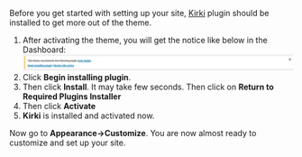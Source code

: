 Before you get started with setting up your site, [Kirki](https://wordpress.org/plugins/kirki/) plugin should be installed to get more out of the theme.

1. After activating the theme, you will get the notice like below in the Dashboard:
![Code Manas Dashboard Notice](img/plugin-install-notice.png)
2. Click **Begin installing plugin**.
3. Then click **Install**. It may take few seconds. Then click on **Return to Required Plugins Installer**
4. Then click **Activate**
5. **Kirki** is installed and activated now.

Now go to **Appearance->Customize**. You are now almost ready to customize and set up your site.
